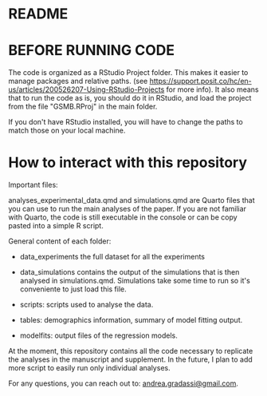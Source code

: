 README
================


# BEFORE RUNNING CODE
The code is organized as a RStudio Project folder. This makes it easier to manage packages and relative paths. (see https://support.posit.co/hc/en-us/articles/200526207-Using-RStudio-Projects for more info). It also means that to run the code as is, you should do it
in RStudio, and load the project from the file "GSMB.RProj" in the main folder.

If you don't have RStudio installed, you will have to change the paths to match those on your local machine.

# How to interact with this repository

Important files:

analyses_experimental_data.qmd and simulations.qmd are Quarto files that you can use to run the main analyses of the paper.
If you are not familiar with Quarto, the code is still executable in the console or can be copy pasted into a simple R script. 

General content of each folder:

- data_experiments the full dataset for all the experiments
- data_simulations contains the output of the simulations that is then analysed in simulations.qmd. Simulations take some time to run so 
it's conveniente to just load this file.

- scripts: scripts used to analyse the data.

- tables: demographics information, summary of model fitting output.

- modelfits: output files of the regression models. 

At the moment, this repository contains all the code necessary to replicate the analyses in the manuscript and supplement.
In the future, I plan to add more script to easily run only individual analyses.

For any questions, you can reach out to: andrea.gradassi@gmail.com.